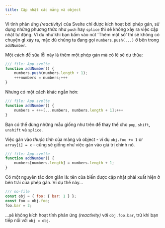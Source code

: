 ```yaml
---
title: Cập nhật các mảng và object
---
```


Vì tính phản ứng _(reactivity)_ của Svelte chỉ được kích hoạt bởi phép gán, sử dụng những phương thức như `push` hay `splice` thì sẽ không xảy ra việc cập nhật tự động. Ví dụ như khi bạn bấm vào nút 'Thêm một số' thì sẽ không có chuyện gì xảy ra, mặc dù chúng ta đang gọi `numbers.push(...)` ở bên trong `addNumber`.

Một cách để sửa lỗi này là thêm một phép gán mà có lẽ sẽ dư thừa:

```js
/// file: App.svelte
function addNumber() {
	numbers.push(numbers.length + 1);
	+++numbers = numbers;+++
}
```

Nhưng có một cách khác ngắn hơn:

```js
/// file: App.svelte
function addNumber() {
	numbers = +++[...numbers, numbers.length + 1];+++
}
```

Bạn có thể dùng những mẫu giống như trên để thay thế cho `pop`, `shift`, `unshift` và `splice`.

Việc gán vào _thuộc tính_ của mảng và object - ví dụ `obj.foo += 1` or `array[i] = x` - cũng sẽ giống như việc gán vào giá trị chính nó.

```js
/// file: App.svelte
function addNumber() {
	numbers[numbers.length] = numbers.length + 1;
}
```

Có một nguyên tắc đơn giản là: tên của biến được cập nhật phải xuất hiện ở bên trái của phép gán. Ví dụ thế này...

```js
/// no-file
const obj = { foo: { bar: 1 } };
const foo = obj.foo;
foo.bar = 2;
```
<!-- FIXME: dùng từ khác cho "tiếp nối" (follow up) -->
...sẽ không kích hoạt tính phản ứng _(reactivity)_ với `obj.foo.bar`, trừ khi bạn tiếp nối với `obj = obj`.